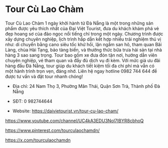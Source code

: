 # Tour Cù Lao Chàm

Tour Cù Lao Chàm 1 ngày khởi hành từ Đà Nẵng là một trong những sản phẩm được yêu thích nhất của Đại Việt Tourist, đưa du khách khám phá vẻ đẹp hoang sơ của đảo ngọc nổi tiếng chỉ trong một ngày. Chương trình được xây dựng chuyên nghiệp, lịch trình hấp dẫn kết hợp nhiều trải nghiệm thú vị như: di chuyển bằng cano siêu tốc khứ hồi, lặn ngắm san hô, tham quan Bãi Làng, chùa Hải Tạng, bảo tàng biển, và thưởng thức bữa trưa hải sản tại nhà hàng 3 sao sang trọng. Tour bao gồm xe đưa đón tận nơi, hướng dẫn viên chuyên nghiệp, vé tham quan và đầy đủ dịch vụ đi kèm. Với mức giá ưu đãi hàng đầu Đà Nẵng, tour giúp du khách tiết kiệm tối đa chi phí mà vẫn có một hành trình trọn vẹn, đáng nhớ. Liên hệ ngay hotline 0982 744 644 để được tư vấn và đặt tour nhanh chóng!

- Địa chỉ: 24 Nam Thọ 3, Phường Mân Thái, Quận Sơn Trà, Thành phố Đà Nẵng

- SĐT: 0 982744644

- Website: https://daivietourist.vn/tour-cu-lao-cham/

https://www.youtube.com/channel/UC4kA3EDU3Nol7IBYR8cbhoQ

https://www.pinterest.com/tourculaochamdn/

https://x.com/tourculaochamdn
